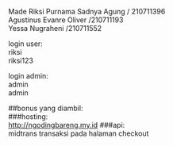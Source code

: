 Made Riksi Purnama Sadnya Agung / 210711396\
Agustinus Evanre Oliver /210711193\
Yessa Nugraheni /210711552


login user:\
riksi\
riksi123

login  admin:\
admin\
admin

##bonus yang diambil:\
###hosting:\
http://ngodingbareng.my.id
###api:\
midtrans transaksi pada halaman checkout
